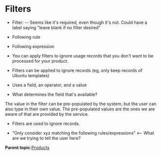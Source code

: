 # Filters

- Filter: -- Seems like it's required, even though it's not. Could have a label saying "leave blank if no filter desired"

-   Following rule
-   Following expression

- You can apply filters to ignore usage records that you don't want to be processed for your product.

- Filters can be applied to ignore records \(eg, only keep records of Ubuntu templates\)

- Uses a field, an operator, and a value

- What determines the field that's available?

The value in the filter can be pre-populated by the system, but the user can also type in their own value. The pre-populated values are the ones we are aware of that are provided by the service.

- Filters are used to ignore records.

- "Only consider xyz matching the following rules/expressions" <-- What are we trying to tell the user here?

**Parent topic:**[Products](products.md)

